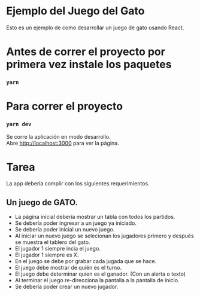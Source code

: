 # Ejemplo del Juego del Gato

Esto es un ejemplo de como desarrollar un juego de gato usando React.

# Antes de correr el proyecto por primera vez instale los paquetes

### `yarn`

# Para correr el proyecto

### `yarn dev`

Se corre la aplicación en modo desarrollo.\
Abre [http://localhost:3000](http://localhost:3000) para ver la página.

# Tarea

La app debería complir con los siguientes requerimientos.

## Un juego de GATO.

- La página inicial debería mostrar un tabla con todos los partidos.
- Se debería poder ingresar a un juego ya iniciado.
- Se debería poder inicial un nuevo juego.
- Al iniciar un nuevo juego se selecionan los jugadores primero y después se muestra el tablero del gato.
- El jugador 1 siempre incia el juego.
- El jugador 1 siempre es X.
- En el juego se debe por grabar cada jugada que se hace.
- El juego debe mostrar de quién es el turno.
- El juego debe determinar quien es el ganador. (Con un alerta o texto)
- Al terminar el juego re-direcciona la pantalla a la pantalla de inicio.
- Se debería poder crear un nuevo jugador.

